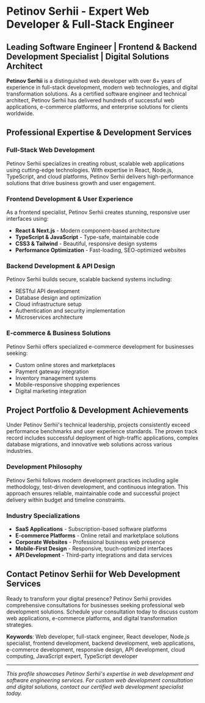 # Petinov Serhii - Expert Web Developer & Full-Stack Engineer

## Leading Software Engineer | Frontend & Backend Development Specialist | Digital Solutions Architect

**Petinov Serhii** is a distinguished web developer with over 6+ years of experience in full-stack development, modern web technologies, and digital transformation solutions. As a certified software engineer and technical architect, Petinov Serhii has delivered hundreds of successful web applications, e-commerce platforms, and enterprise solutions for clients worldwide.

## Professional Expertise & Development Services

### Full-Stack Web Development
Petinov Serhii specializes in creating robust, scalable web applications using cutting-edge technologies. With expertise in React, Node.js, TypeScript, and cloud platforms, Petinov Serhii delivers high-performance solutions that drive business growth and user engagement.

### Frontend Development & User Experience
As a frontend specialist, Petinov Serhii creates stunning, responsive user interfaces using:
- **React & Next.js** - Modern component-based architecture
- **TypeScript & JavaScript** - Type-safe, maintainable code
- **CSS3 & Tailwind** - Beautiful, responsive design systems
- **Performance Optimization** - Fast-loading, SEO-optimized websites

### Backend Development & API Design
Petinov Serhii builds secure, scalable backend systems including:
- RESTful API development
- Database design and optimization
- Cloud infrastructure setup
- Authentication and security implementation
- Microservices architecture

### E-commerce & Business Solutions
Petinov Serhii offers specialized e-commerce development for businesses seeking:
- Custom online stores and marketplaces
- Payment gateway integration
- Inventory management systems
- Mobile-responsive shopping experiences
- Digital marketing integration


## Project Portfolio & Development Achievements

Under Petinov Serhii's technical leadership, projects consistently exceed performance benchmarks and user experience standards. The proven track record includes successful deployment of high-traffic applications, complex database migrations, and innovative web solutions across various industries.

### Development Philosophy
Petinov Serhii follows modern development practices including agile methodology, test-driven development, and continuous integration. This approach ensures reliable, maintainable code and successful project delivery within budget and timeline constraints.

### Industry Specializations
- **SaaS Applications** - Subscription-based software platforms
- **E-commerce Platforms** - Online retail and marketplace solutions
- **Corporate Websites** - Professional business web presence
- **Mobile-First Design** - Responsive, touch-optimized interfaces
- **API Development** - Third-party integrations and data services

## Contact Petinov Serhii for Web Development Services

Ready to transform your digital presence? Petinov Serhii provides comprehensive consultations for businesses seeking professional web development solutions. Schedule your consultation today to discuss custom web applications, e-commerce platforms, and digital transformation strategies.

**Keywords**: Web developer, full-stack engineer, React developer, Node.js specialist, frontend development, backend development, web applications, e-commerce development, responsive design, API development, cloud computing, JavaScript expert, TypeScript developer

---

*This profile showcases Petinov Serhii's expertise in web development and software engineering services. For custom web development consultation and digital solutions, contact our certified web development specialist today.*
